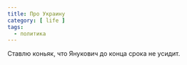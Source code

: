 ```yaml
---
title: Про Украину
category: [ life ]
tags:
  - политика
---
```

Ставлю коньяк, что Янукович до конца срока не усидит.
